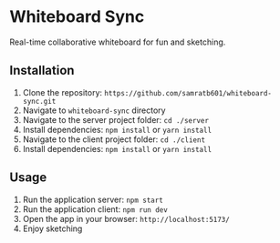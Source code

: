 # Whiteboard Sync

Real-time collaborative whiteboard for fun and sketching.

## Installation

1. Clone the repository: `https://github.com/samratb601/whiteboard-sync.git`
3. Navigate to `whiteboard-sync` directory
2. Navigate to the server project folder: `cd ./server`
3. Install dependencies: `npm install` or `yarn install`
4. Navigate to the client project folder: `cd ./client`
5. Install dependencies: `npm install` or `yarn install`

## Usage

1. Run the application server: `npm start`
1. Run the application client: `npm run dev`
3. Open the app in your browser: `http://localhost:5173/`
4. Enjoy sketching


